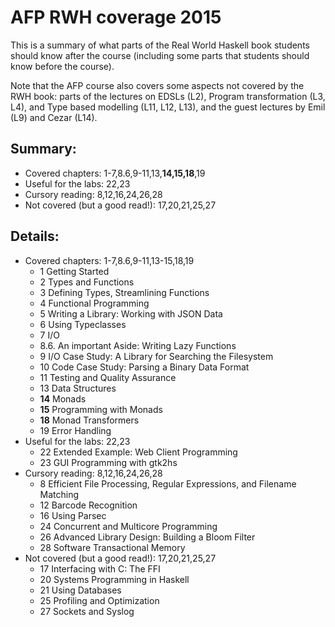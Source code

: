 # AFP RWH coverage 2015
This is a summary of what parts of the Real World Haskell book
students should know after the course (including some parts that
students should know before the course).

Note that the AFP course also covers some aspects not covered by the
RWH book: parts of the lectures on EDSLs (L2), Program transformation
(L3, L4), and Type based modelling (L11, L12, L13), and the guest
lectures by Emil (L9) and Cezar (L14).

## Summary:
* Covered chapters: 1-7,8.6,9-11,13,**14,15,18**,19
* Useful for the labs: 22,23
* Cursory reading: 8,12,16,24,26,28
* Not covered (but a good read!): 17,20,21,25,27

## Details:
* Covered chapters: 1-7,8.6,9-11,13-15,18,19
    *  1 Getting Started
    *  2 Types and Functions
    *  3 Defining Types, Streamlining Functions
    *  4 Functional Programming
    *  5 Writing a Library: Working with JSON Data
    *  6 Using Typeclasses
    *  7 I/O
    *  8.6. An important Aside: Writing Lazy Functions
    *  9 I/O Case Study: A Library for Searching the Filesystem
    * 10 Code Case Study: Parsing a Binary Data Format
    * 11 Testing and Quality Assurance
    * 13 Data Structures
    * **14** Monads
    * **15** Programming with Monads
    * **18** Monad Transformers
    * 19 Error Handling
* Useful for the labs: 22,23
    * 22 Extended Example: Web Client Programming
    * 23 GUI Programming with gtk2hs
* Cursory reading: 8,12,16,24,26,28
    *  8 Efficient File Processing, Regular Expressions, and Filename Matching
    * 12 Barcode Recognition
    * 16 Using Parsec
    * 24 Concurrent and Multicore Programming
    * 26 Advanced Library Design: Building a Bloom Filter
    * 28 Software Transactional Memory
* Not covered (but a good read!): 17,20,21,25,27
    * 17 Interfacing with C: The FFI
    * 20 Systems Programming in Haskell
    * 21 Using Databases
    * 25 Profiling and Optimization
    * 27 Sockets and Syslog
